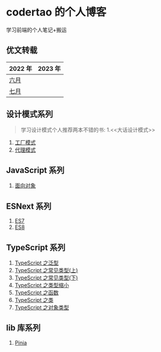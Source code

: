 # codertao 的个人博客

学习前端的个人笔记+搬运

## 优文转载

| 2022 年                                            | 2023 年 |
| -------------------------------------------------- | ------- |
| [六月](https://github.com/likesandy/blog/issues/3) |         |
| [七月](https://github.com/likesandy/blog/issues/4) |         |

## 设计模式系列

> 学习设计模式个人推荐两本不错的书: 1.<<大话设计模式>>

1. [工厂模式](https://github.com/likesandy/blog/issues/5)
2. [代理模式](https://github.com/likesandy/blog/issues/5)

## JavaScript 系列

1. [面向对象](https://github.com/likesandy/blog/issues/14)

## ESNext 系列

1. [ES7](https://github.com/likesandy/blog/issues/5)
2. [ES8](https://github.com/likesandy/blog/issues/6)
<!-- 3. [ES9]()
3. [ES10]()
4. [ES11]()
5. [ES12]()
6. [ES13]() -->

## TypeScript 系列

1. [TypeScript 之泛型](https://github.com/likesandy/blog/issues/1)
2. [TypeScript 之常见类型(上)](https://github.com/likesandy/blog/issues/2)
3. [TypeScript 之常见类型(下)](https://github.com/likesandy/blog/issues/7)
4. [TypeScript 之类型缩小](https://github.com/likesandy/blog/issues/8)
5. [TypeScript 之函数](https://github.com/likesandy/blog/issues/9)
6. [TypeScript 之类](https://github.com/likesandy/blog/issues/10)
7. [TypeScript 之对象类型](https://github.com/likesandy/blog/issues/11)

<!-- 泛型:类型参数化 -->

## lib 库系列

1. [Pinia](https://github.com/likesandy/blog/issues/12)
